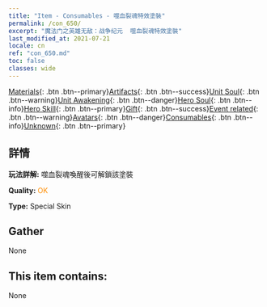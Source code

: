 ```yaml
---
title: "Item - Consumables - 噬血裂魂特效塗裝"
permalink: /con_650/
excerpt: "魔法门之英雄无敌：战争纪元  噬血裂魂特效塗裝"
last_modified_at: 2021-07-21
locale: cn
ref: "con_650.md"
toc: false
classes: wide
---
```

 [Materials](/ItemsCN/){: .btn .btn--primary}[Artifacts](/ItemsCN/Artifacts/){: .btn .btn--success}[Unit Soul](/ItemsCN/UnitSoul/){: .btn .btn--warning}[Unit Awakening](/ItemsCN/UnitAwakening/){: .btn .btn--danger}[Hero Soul](/ItemsCN/HeroSoul/){: .btn .btn--info}[Hero Skill](/ItemsCN/HeroSkill/){: .btn .btn--primary}[Gift](/ItemsCN/Gift/){: .btn .btn--success}[Event related](/ItemsCN/Events/){: .btn .btn--warning}[Avatars](/ItemsCN/Avatars/){: .btn .btn--danger}[Consumables](/ItemsCN/Consumables/){: .btn .btn--info}[Unknown](/ItemsCN/Unknown/){: .btn .btn--primary}

## 詳情
 **玩法詳解:** 噬血裂魂喚醒後可解鎖該塗裝

 **Quality:** <span style="color: #FF8C00">OK</span>

 **Type:** Special Skin

## Gather

  None

## This item contains:

  None

